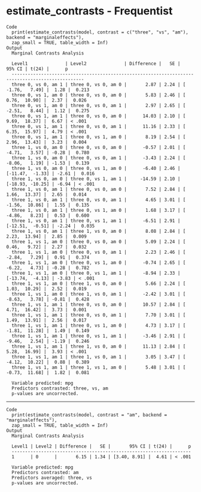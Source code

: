 # estimate_contrasts - Frequentist

    Code
      print(estimate_contrasts(model, contrast = c("three", "vs", "am"), backend = "marginaleffects"),
      zap_small = TRUE, table_width = Inf)
    Output
      Marginal Contrasts Analysis
      
      Level1              | Level2              | Difference |   SE |           95% CI | t(24) |      p
      -------------------------------------------------------------------------------------------------
      three 0, vs 0, am 1 | three 0, vs 0, am 0 |       2.87 | 2.24 | [ -1.76,   7.49] |  1.28 |  0.213
      three 0, vs 1, am 0 | three 0, vs 0, am 0 |       5.83 | 2.46 | [  0.76,  10.90] |  2.37 |  0.026
      three 0, vs 1, am 0 | three 0, vs 0, am 1 |       2.97 | 2.65 | [ -2.51,   8.44] |  1.12 |  0.275
      three 0, vs 1, am 1 | three 0, vs 0, am 0 |      14.03 | 2.10 | [  9.69,  18.37] |  6.67 | < .001
      three 0, vs 1, am 1 | three 0, vs 0, am 1 |      11.16 | 2.33 | [  6.35,  15.97] |  4.79 | < .001
      three 0, vs 1, am 1 | three 0, vs 1, am 0 |       8.19 | 2.54 | [  2.96,  13.43] |  3.23 |  0.004
      three 1, vs 0, am 0 | three 0, vs 0, am 0 |      -0.57 | 2.01 | [ -4.71,   3.57] | -0.28 |  0.780
      three 1, vs 0, am 0 | three 0, vs 0, am 1 |      -3.43 | 2.24 | [ -8.06,   1.19] | -1.53 |  0.139
      three 1, vs 0, am 0 | three 0, vs 1, am 0 |      -6.40 | 2.46 | [-11.47,  -1.33] | -2.61 |  0.016
      three 1, vs 0, am 0 | three 0, vs 1, am 1 |     -14.59 | 2.10 | [-18.93, -10.25] | -6.94 | < .001
      three 1, vs 0, am 1 | three 0, vs 0, am 0 |       7.52 | 2.84 | [  1.66,  13.37] |  2.65 |  0.014
      three 1, vs 0, am 1 | three 0, vs 0, am 1 |       4.65 | 3.01 | [ -1.56,  10.86] |  1.55 |  0.135
      three 1, vs 0, am 1 | three 0, vs 1, am 0 |       1.68 | 3.17 | [ -4.86,   8.23] |  0.53 |  0.600
      three 1, vs 0, am 1 | three 0, vs 1, am 1 |      -6.51 | 2.91 | [-12.51,  -0.51] | -2.24 |  0.035
      three 1, vs 0, am 1 | three 1, vs 0, am 0 |       8.08 | 2.84 | [  2.23,  13.94] |  2.85 |  0.009
      three 1, vs 1, am 0 | three 0, vs 0, am 0 |       5.09 | 2.24 | [  0.46,   9.72] |  2.27 |  0.032
      three 1, vs 1, am 0 | three 0, vs 0, am 1 |       2.23 | 2.46 | [ -2.84,   7.29] |  0.91 |  0.374
      three 1, vs 1, am 0 | three 0, vs 1, am 0 |      -0.74 | 2.65 | [ -6.22,   4.73] | -0.28 |  0.782
      three 1, vs 1, am 0 | three 0, vs 1, am 1 |      -8.94 | 2.33 | [-13.74,  -4.13] | -3.83 | < .001
      three 1, vs 1, am 0 | three 1, vs 0, am 0 |       5.66 | 2.24 | [  1.03,  10.29] |  2.52 |  0.019
      three 1, vs 1, am 0 | three 1, vs 0, am 1 |      -2.42 | 3.01 | [ -8.63,   3.78] | -0.81 |  0.428
      three 1, vs 1, am 1 | three 0, vs 0, am 0 |      10.57 | 2.84 | [  4.71,  16.42] |  3.73 |  0.001
      three 1, vs 1, am 1 | three 0, vs 0, am 1 |       7.70 | 3.01 | [  1.49,  13.91] |  2.56 |  0.017
      three 1, vs 1, am 1 | three 0, vs 1, am 0 |       4.73 | 3.17 | [ -1.81,  11.28] |  1.49 |  0.149
      three 1, vs 1, am 1 | three 0, vs 1, am 1 |      -3.46 | 2.91 | [ -9.46,   2.54] | -1.19 |  0.246
      three 1, vs 1, am 1 | three 1, vs 0, am 0 |      11.13 | 2.84 | [  5.28,  16.99] |  3.93 | < .001
      three 1, vs 1, am 1 | three 1, vs 0, am 1 |       3.05 | 3.47 | [ -4.12,  10.22] |  0.88 |  0.389
      three 1, vs 1, am 1 | three 1, vs 1, am 0 |       5.48 | 3.01 | [ -0.73,  11.68] |  1.82 |  0.081
      
      Variable predicted: mpg
      Predictors contrasted: three, vs, am
      p-values are uncorrected.

---

    Code
      print(estimate_contrasts(model, contrast = "am", backend = "marginaleffects"),
      zap_small = TRUE, table_width = Inf)
    Output
      Marginal Contrasts Analysis
      
      Level1 | Level2 | Difference |   SE |       95% CI | t(24) |      p
      -------------------------------------------------------------------
      1      | 0      |       6.15 | 1.34 | [3.40, 8.91] |  4.61 | < .001
      
      Variable predicted: mpg
      Predictors contrasted: am
      Predictors averaged: three, vs
      p-values are uncorrected.

